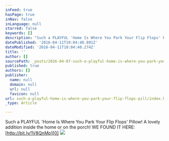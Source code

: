 ```yaml
---
inFeed: true
hasPage: true
inNav: false
inLanguage: null
starred: false
keywords: []
description: "Such a PLAYFUL 'Home Is Where You Park Your Flip Flops' Pillow! A lovely addition inside the home or on the porch!\_WE FOUND IT HERE:\_http://bit.ly/1V8QnMp"
datePublished: '2016-04-11T10:04:40.891Z'
dateModified: '2016-04-11T10:04:40.274Z'
title: ''
author: []
sourcePath: _posts/2016-04-07-such-a-playful-home-is-where-you-park-your-flip-flops-pill.md
published: true
authors: []
publisher:
  name: null
  domain: null
  url: null
  favicon: null
url: such-a-playful-home-is-where-you-park-your-flip-flops-pill/index.html
_type: Article

---
```

Such a PLAYFUL 'Home Is Where You Park Your Flip Flops' Pillow! A lovely addition inside the home or on the porch! WE FOUND IT HERE: [http://bit.ly/1V8QnMp][0]
![](https://s3-us-west-2.amazonaws.com/the-grid-img/p/8837a3c280ab052b608d17ffce8941d449166aaa.png)

[0]: http://bit.ly/1V8QnMp